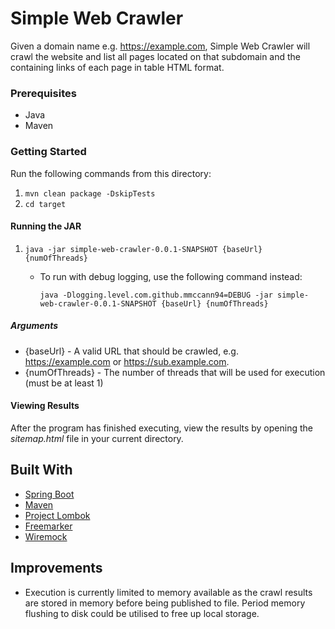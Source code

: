 # Simple Web Crawler

Given a domain name e.g. https://example.com, Simple Web Crawler will crawl the website and list all pages located on 
that subdomain and the containing links of each page in table HTML format.

### Prerequisites 
* Java
* Maven

### Getting Started
Run the following commands from this directory:
1. `mvn clean package -DskipTests`
2. `cd target `

#### Running the JAR
1. `java -jar simple-web-crawler-0.0.1-SNAPSHOT {baseUrl} {numOfThreads}`
    * To run with debug logging, use the following command instead:
    
        `java -Dlogging.level.com.github.mmccann94=DEBUG -jar simple-web-crawler-0.0.1-SNAPSHOT {baseUrl} {numOfThreads}`
 
##### Arguments
* {baseUrl} - A valid  URL that should be crawled, e.g. https://example.com or https://sub.example.com.
* {numOfThreads} - The number of threads that will be used for execution (must be at least 1)

#### Viewing Results
After the program has finished executing, view the results by opening the <i>sitemap.html</i> file in your current directory.

## Built With
* [Spring Boot](https://spring.io/projects/spring-boot)
* [Maven](https://maven.apache.org/)
* [Project Lombok](https://projectlombok.org/)
* [Freemarker](https://freemarker.apache.org/)
* [Wiremock](http://wiremock.org/)

## Improvements
* Execution is currently limited to memory available as the crawl results are stored in memory before being published to file. 
  Period memory flushing to disk could be utilised to free up local storage.